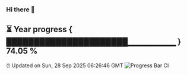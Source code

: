 ### Hi there 👋
⏳ Year progress { ██████████████████████▁▁▁▁▁▁▁▁ } 74.05 %
---
⏰ Updated on Sun, 28 Sep 2025 06:26:46 GMT
![Progress Bar CI](https://github.com/liununu/liununu/workflows/Progress%20Bar%20CI/badge.svg)
